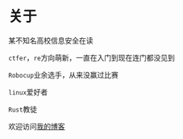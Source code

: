 # 关于

某不知名高校信息安全在读

`ctfer`，`re`方向萌新，一直在入门到现在连门都没见到

`Robocup`业余选手，从来没赢过比赛

`linux`爱好者

`Rust`教徒

欢迎访问[我的博客](http://blog.rycbar.club/)

